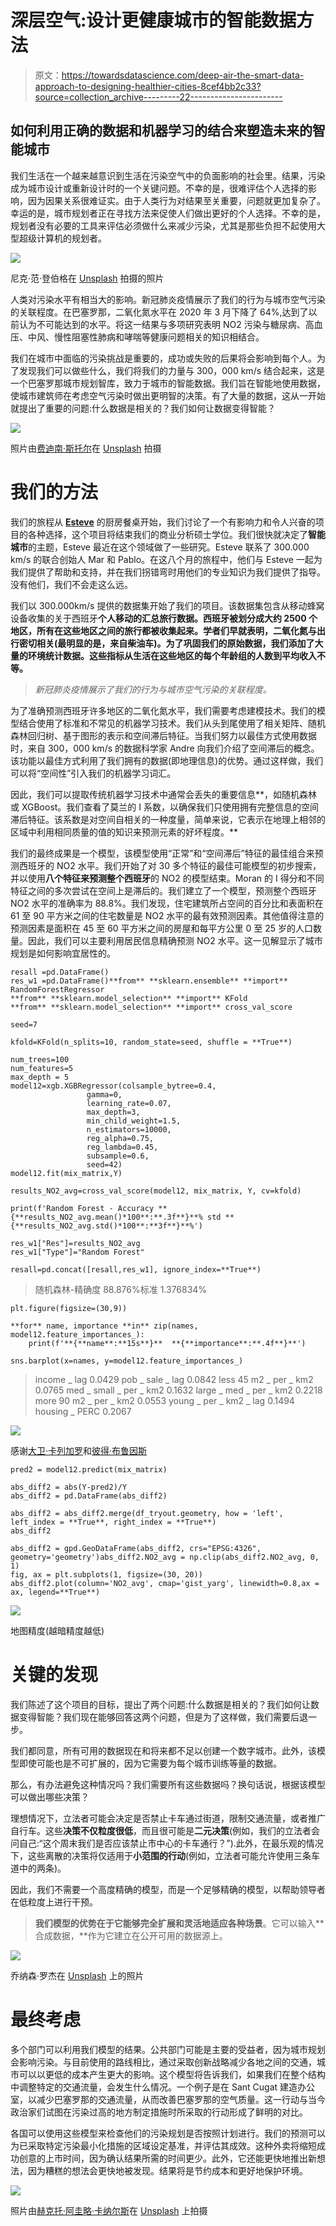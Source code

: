 # 深层空气:设计更健康城市的智能数据方法

> 原文：<https://towardsdatascience.com/deep-air-the-smart-data-approach-to-designing-healthier-cities-8cef4bb2c33?source=collection_archive---------22----------------------->

## 如何利用正确的数据和机器学习的结合来塑造未来的智能城市

我们生活在一个越来越意识到生活在污染空气中的负面影响的社会里。结果，污染成为城市设计或重新设计时的一个关键问题。不幸的是，很难评估个人选择的影响，因为因果关系很难证实。由于人类行为对结果至关重要，问题就更加复杂了。幸运的是，城市规划者正在寻找方法来促使人们做出更好的个人选择。不幸的是，规划者没有必要的工具来评估必须做什么来减少污染，尤其是那些负担不起使用大型超级计算机的规划者。

![](img/9cbe6c6350144999ca3dee1c9f706a50.png)

尼克·范·登伯格在 [Unsplash](https://unsplash.com?utm_source=medium&utm_medium=referral) 拍摄的照片

人类对污染水平有相当大的影响。新冠肺炎疫情展示了我们的行为与城市空气污染的关联程度。在巴塞罗那，二氧化氮水平在 2020 年 3 月下降了 64%,达到了以前认为不可能达到的水平。将这一结果与多项研究表明 NO2 污染与糖尿病、高血压、中风、慢性阻塞性肺病和哮喘等健康问题相关的知识相结合。

我们在城市中面临的污染挑战是重要的，成功或失败的后果将会影响到每个人。为了发现我们可以做些什么，我们将我们的力量与 300，000 km/s 结合起来，这是一个巴塞罗那城市规划智库，致力于城市的智能数据。我们旨在智能地使用数据，使城市建筑师在考虑空气污染时做出更明智的决策。有了大量的数据，这从一开始就提出了重要的问题:什么数据是相关的？我们如何让数据变得智能？

![](img/4b6e0af439154c9abae93d1c53d61b63.png)

照片由[费迪南·斯托尔](https://unsplash.com/@fellowferdi?utm_source=medium&utm_medium=referral)在 [Unsplash](https://unsplash.com?utm_source=medium&utm_medium=referral) 拍摄

# 我们的方法

我们的旅程从 [**Esteve**](https://medium.com/u/dc4e1e8e390f?source=post_page-----8cef4bb2c33--------------------------------) 的厨房餐桌开始，我们讨论了一个有影响力和令人兴奋的项目的各种选择，这个项目将结束我们的商业分析硕士学位。我们很快就决定了**智能城市**的主题，Esteve 最近在这个领域做了一些研究。Esteve 联系了 300.000 km/s 的联合创始人 Mar 和 Pablo。在这八个月的旅程中，他们与 Esteve 一起为我们提供了帮助和支持，并在我们拐错弯时用他们的专业知识为我们提供了指导。没有他们，我们不会走这么远。

我们以 300.000km/s 提供的数据集开始了我们的项目。该数据集包含从移动蜂窝设备收集的关于西班牙**个人移动的汇总旅行数据。西班牙被划分成大约 2500 个地区，所有在这些地区之间的旅行都被收集起来。学者们早就表明，二氧化氮与出行密切相关(最明显的是，来自柴油车)。为了巩固我们的原始数据，我们添加了大量的环境统计数据。这些指标从生活在这些地区的每个年龄组的人数到平均收入不等。**

> *新冠肺炎疫情展示了我们的行为与城市空气污染的关联程度。*

为了准确预测西班牙许多地区的二氧化氮水平，我们需要考虑建模技术。我们的模型结合使用了标准和不常见的机器学习技术。我们从头到尾使用了相关矩阵、随机森林回归树、基于图形的表示和空间滞后特征。当我们努力以最佳方式使用数据时，来自 300，000 km/s 的数据科学家 Andre 向我们介绍了空间滞后的概念。该功能以最佳方式利用了我们拥有的数据(即地理信息)的优势。通过这样做，我们可以将“空间性”引入我们的机器学习词汇。

因此，我们可以提取传统机器学习技术中通常会丢失的重要信息**，如随机森林或 XGBoost。我们查看了莫兰的 I 系数，以确保我们只使用拥有完整信息的空间滞后特征。该系数是对空间自相关的一种度量，简单来说，它表示在地理上相邻的区域中利用相同质量的值的知识来预测元素的好坏程度。**

我们的最终成果是一个模型，该模型使用“正常”和“空间滞后”特征的最佳组合来预测西班牙的 NO2 水平。我们开始了对 30 多个特征的最佳可能模型的初步搜索，并以使用**八个特征来预测整个西班牙**的 NO2 的模型结束。Moran 的 I 得分和不同特征之间的多次尝试在空间上是滞后的。我们建立了一个模型，预测整个西班牙 NO2 水平的准确率为 88.8%。我们发现，住宅建筑所占空间的百分比和表面积在 61 至 90 平方米之间的住宅数量是 NO2 水平的最有效预测因素。其他值得注意的预测因素是面积在 45 至 60 平方米之间的房屋和每平方公里 0 至 25 岁的人口数量。因此，我们可以主要利用居民信息精确预测 NO2 水平。这一见解显示了城市规划是如何影响宜居性的。

```
resall =pd.DataFrame()
res_w1 =pd.DataFrame()**from** **sklearn.ensemble** **import** RandomForestRegressor
**from** **sklearn.model_selection** **import** KFold
**from** **sklearn.model_selection** **import** cross_val_score

seed=7

kfold=KFold(n_splits=10, random_state=seed, shuffle = **True**)

num_trees=100
num_features=5
max_depth = 5
model12=xgb.XGBRegressor(colsample_bytree=0.4,
                 gamma=0,                 
                 learning_rate=0.07,
                 max_depth=3,
                 min_child_weight=1.5,
                 n_estimators=10000,                                                                    
                 reg_alpha=0.75,
                 reg_lambda=0.45,
                 subsample=0.6,
                 seed=42) 
model12.fit(mix_matrix,Y)

results_NO2_avg=cross_val_score(model12, mix_matrix, Y, cv=kfold)

print(f'Random Forest - Accuracy **{**results_NO2_avg.mean()*100**:**.3f**}**% std **{**results_NO2_avg.std()*100**:**3f**}**%')

res_w1["Res"]=results_NO2_avg
res_w1["Type"]="Random Forest"

resall=pd.concat([resall,res_w1], ignore_index=**True**)
```

> 随机森林-精确度 88.876%标准 1.376834%

```
plt.figure(figsize=(30,9))

**for** name, importance **in** zip(names, model12.feature_importances_):
    print(f'**{**name**:**15s**}**  **{**importance**:**.4f**}**')

sns.barplot(x=names, y=model12.feature_importances_)
```

> income _ lag 0.0429
> pob _ sale _ lag 0.0842
> less 45 m2 _ per _ km2 0.0765
> med _ small _ per _ km2 0.1632
> large _ med _ per _ km2 0.2218
> more 90 m2 _ per _ km2 0.0553
> young _ per _ km2 _ lag 0.1494
> housing _ PERC 0.2067

![](img/475753d1e8763481b4a796b1276444ab.png)

感谢[大卫·卡列加罗](https://medium.com/u/ccf454c79d25?source=post_page-----8cef4bb2c33--------------------------------)和[彼得·布鲁因斯](https://medium.com/u/51970eb0f4f4?source=post_page-----8cef4bb2c33--------------------------------)

```
pred2 = model12.predict(mix_matrix)

abs_diff2 = abs(Y-pred2)/Y
abs_diff2 = pd.DataFrame(abs_diff2)

abs_diff2 = abs_diff2.merge(df_tryout.geometry, how = 'left', left_index = **True**, right_index = **True**)
abs_diff2

abs_diff2 = gpd.GeoDataFrame(abs_diff2, crs="EPSG:4326", geometry='geometry')abs_diff2.NO2_avg = np.clip(abs_diff2.NO2_avg, 0, 1)
fig, ax = plt.subplots(1, figsize=(30, 20))
abs_diff2.plot(column='NO2_avg', cmap='gist_yarg', linewidth=0.8,ax = ax, legend=**True**)
```

![](img/2958d289e99cf48a8beb130b0f03c9aa.png)

地图精度(越暗精度越低)

# 关键的发现

我们陈述了这个项目的目标，提出了两个问题:什么数据是相关的？我们如何让数据变得智能？我们现在能够回答这两个问题，但是为了这样做，我们需要后退一步。

我们都同意，所有可用的数据现在和将来都不足以创建一个数字城市。此外，该模型即使可能也是不可扩展的，因为它需要为每个城市训练等量的数据。

那么，有办法避免这种情况吗？我们需要所有这些数据吗？换句话说，根据该模型可以做出哪些决策？

理想情况下，立法者可能会决定是否禁止卡车通过街道，限制交通流量，或者推广自行车。这些**决策不仅粒度很低**，而且很可能是**二元决策**(例如，我们的立法者会问自己:“这个周末我们是否应该禁止市中心的卡车通行？”).此外，在最乐观的情况下，这些离散的决策将仅适用于**小范围的行动**(例如，立法者可能允许使用三条车道中的两条)。

因此，我们不需要一个高度精确的模型，而是一个足够精确的模型，以帮助领导者在低粒度上进行干预。

> **我们模型的优势在于它能够完全扩展和灵活地适应各种场景**。它可以输入**合成数据，**作为它建立在公开可用的数据源上。

![](img/e68679702c15bb21a6531112227f9448.png)

乔纳森·罗杰在 [Unsplash](https://unsplash.com?utm_source=medium&utm_medium=referral) 上的照片

# 最终考虑

多个部门可以利用我们模型的结果。公共部门可能是主要的受益者，因为城市规划会影响污染。与目前使用的路线相比，通过采取创新战略减少各地之间的交通，城市可以以更低的成本产生更大的影响。这个模型将告诉我们，如果我们在整个结构中调整特定的交通流量，会发生什么情况。一个例子是在 Sant Cugat 建造办公室，以减少巴塞罗那的交通流量，从而改善巴塞罗那的空气质量。这一行动与当今政治家们试图在污染过高的地方制定措施时所采取的行动形成了鲜明的对比。

各国可以使用这些模型来检查他们的污染规划是否按照计划进行。我们的预测可以为已采取特定污染最小化措施的区域设定基准，并评估其成效。这种外卖将缩短成功创意的上市时间，因为确认结果所需的时间更少。此外，它还能更快地推出新想法，因为糟糕的想法会更快地被发现。结果将是节约成本和更好地保护环境。

![](img/e71779a393757f6fe6c3618c950e7c73.png)

照片由[赫克托·阿圭略·卡纳尔斯](https://unsplash.com/@harguello?utm_source=medium&utm_medium=referral)在 [Unsplash](https://unsplash.com?utm_source=medium&utm_medium=referral) 上拍摄